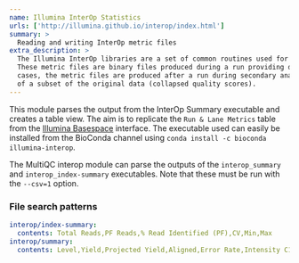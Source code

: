 ```yaml
---
name: Illumina InterOp Statistics
urls: ['http://illumina.github.io/interop/index.html']
summary: >
  Reading and writing InterOp metric files
extra_description: >
  The Illumina InterOp libraries are a set of common routines used for reading and writing InterOp metric files.
  These metric files are binary files produced during a run providing detailed statistics about a run. In a few
  cases, the metric files are produced after a run during secondary analysis (index metrics) or for faster display
  of a subset of the original data (collapsed quality scores).
---
```


This module parses the output from the InterOp Summary executable and creates a table view. The aim is to
replicate the `Run & Lane Metrics` table from the [Illumina Basespace](https://basespace.illumina.com) interface.
The executable used can easily be installed from the BioConda channel using
`conda install -c bioconda illumina-interop`.

The MultiQC interop module can parse the outputs of the `interop_summary` and `interop_index-summary` executables.
Note that these must be run with the `--csv=1` option.

### File search patterns

```yaml
interop/index-summary:
  contents: Total Reads,PF Reads,% Read Identified (PF),CV,Min,Max
interop/summary:
  contents: Level,Yield,Projected Yield,Aligned,Error Rate,Intensity C1,%>=Q30
```